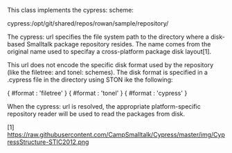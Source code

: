 This class implements the cypress: scheme:

 cypress:/opt/git/shared/repos/rowan/sample/repository/

The cypress: url specifies the file system path to the directory where a disk-based Smalltalk package repository resides. The name comes from the original name used to specifay a cross-platform package disk layout[1].

This url does not encode the specific disk format used by the repository (like the filetree: and tonel: schemes). The disk format is specified in a .cypress file in the directory using STON ike the following:

  { #format : 'filetree' }
  { #format : 'tonel' }
  { #format : 'cypress' }

When the cypress: url is resolved, the appropriate platform-specific repository reader will be used to read the packages from disk.

[1] https://raw.githubusercontent.com/CampSmalltalk/Cypress/master/img/CypressStructure-STIC2012.png